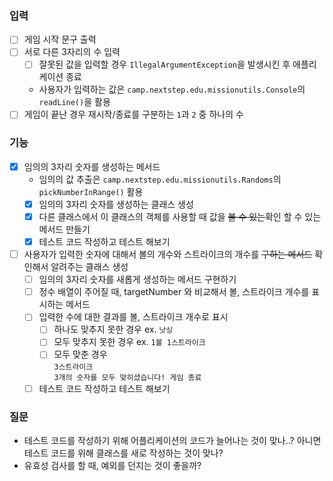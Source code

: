### 입력
- [ ] 게임 시작 문구 출력
- [ ] 서로 다른 3자리의 수 입력
  - [ ] 잘못된 값을 입력할 경우 `IllegalArgumentException`을 발생시킨 후 애플리케이션 종료
  - 사용자가 입력하는 값은 `camp.nextstep.edu.missionutils.Console`의 `readLine()`을 활용
- [ ] 게임이 끝난 경우 재시작/종료를 구분하는 `1`과 `2` 중 하나의 수
### 기능
- [x] 임의의 3자리 숫자를 생성하는 메서드
    - 임의의 값 추출은 `camp.nextstep.edu.missionutils.Randoms`의 `pickNumberInRange()` 활용
    - [x] 임의의 3자리 숫자를 생성하는 클래스 생성
    - [x] 다른 클래스에서 이 클래스의 객체를 사용할 때 값을 ~~볼 수 있는~~확인 할 수 있는 메서드 만들기
    - [x] 테스트 코드 작성하고 테스트 해보기
- [ ] 사용자가 입력한 숫자에 대해서 볼의 개수와 스트라이크의 개수를 ~~구하는 메서드~~ 확인해서 알려주는 클래스 생성
  - [ ] 임의의 3자리 숫자를 새롭게 생성하는 메서드 구현하기
  - [ ] 정수 배열이 주어질 때, targetNumber 와 비교해서 볼, 스트라이크 개수를 표시하는 메서드
  - [ ] 입력한 수에 대한 결과를 볼, 스트라이크 개수로 표시
    - [ ] 하나도 맞추지 못한 경우 ex. `낫싱`
    - [ ] 모두 맞추지 못한 경우 ex. `1볼 1스트라이크`
    - [ ] 모두 맞춘 경우</br>
      `3스트라이크`</br>
      `3개의 숫자를 모두 맞히셨습니다! 게임 종료`
  - [ ] 테스트 코드 작성하고 테스트 해보기

### 질문
- 테스트 코드를 작성하기 위해 어플리케이션의 코드가 늘어나는 것이 맞나..? 아니면 테스트 코드를 위해 클래스를 새로 작성하는 것이 맞나?
- 유효성 검사를 할 때, 예외를 던지는 것이 좋을까?